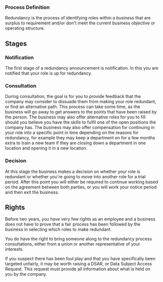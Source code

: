 ### Process Definition
Redundancy is the process of identifying roles within a business that are surplus to requirement and/or don't meet the current business objective or operating structure.

## Stages
### Notification
The first stage of a redundancy announcement is notification. In this you are notified that your role is up for redundancy.
### Consultation
During consultation, the goal is for you to provide feedback that the company may consider to dissuade them from making your role redundant, or find an alternative path. This process can take some time, as the business will go away to get answers to the points that have been raised by the person. The business may also offer alternative roles for you to fill should you believe you have the skills to fulfil one of the open positions the company has. The business may also offer compensation for continuing in your role into a specific point in time depending on the reasons for redundancy, for example they may keep a department on for a few months extra to train a new team if they are closing down a department in one location and opening it in a new location.
### Decision
At this stage the business makes a decision on whether your role is redundant or whether you're going to move into another role for a trial period. After this point you will either be required to continue working based on the agreement between both parties, or you will work your notice period and then exit the business.

## Rights
Before two years, you have very few rights as an employee and a business does not have to prove that a fair process has been followed by the business in selecting which roles to make redundant.

You do have the right to bring someone along to the redundancy process consultations, either from a union or another representative of your interests.

If you suspect there has been foul play and that you have specifically been targeted unfairly, it may be worth raising a DSAR, or Data Subject Access Request. This request must provide all information about what is held on you by the company.